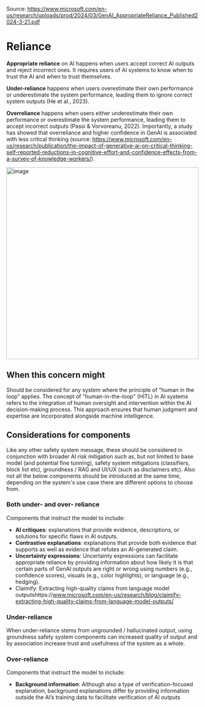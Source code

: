 Source: https://www.microsoft.com/en-us/research/uploads/prod/2024/03/GenAI_AppropriateReliance_Published2024-3-21.pdf

# Reliance 

**Appropriate reliance** on AI happens when users accept correct AI outputs and reject incorrect ones. 
It requires users of AI systems to know when to trust the AI and when to trust themselves. 

**Under-reliance** happens when users overestimate their own performance or underestimate the system performance, leading them to ignore correct system outputs (He et al., 2023). 

**Overreliance** happens when users either underestimate their own performance or overestimate the system performance, leading them to accept incorrect outputs (Passi &  Vorvoreanu, 2022). Importantly, a study has showed that overreliance and higher confidence in GenAI is associated with less critical thinking (source: https://www.microsoft.com/en-us/research/publication/the-impact-of-generative-ai-on-critical-thinking-self-reported-reductions-in-cognitive-effort-and-confidence-effects-from-a-survey-of-knowledge-workers/).

<img width="502" alt="image" src="https://github.com/user-attachments/assets/32ae760d-7f1d-4c8f-b2d7-43ac1f3a591f" />

## When this concern might 

Should be considered for any system where the principle of "human in the loop" applies. The concept of "human-in-the-loop" (HITL) in AI systems refers to the integration of human oversight and intervention within the AI decision-making process. This approach ensures that human judgment and expertise are incorporated alongside machine intelligence.

## Considerations for components 

Like any other safety system message, these should be considered in conjunction with broader AI risk mitigation such as, but not limited to base model (and potential fine tunning), safety system mitigations (classifiers, block list etc), groundness / RAG and UI/UX (such as disclaimers etc).
Also not all the below components should be introduced at the same time, depending on the system's use case there are different options to choose from. 

### Both under- and over- reliance 

Components that instruct the model to include:
- **AI critiques**: explanations that provide evidence, descriptions, or solutions for specific flaws in AI outputs.
- **Contrastive explanations**: explanations that provide both evidence that supports as well as evidence that refutes an AI-generated claim.
- **Uncertainty expressions**: Uncertainty expressions can facilitate appropriate reliance by providing information about how likely it is that certain parts of GenAI outputs are right or wrong using numbers (e.g., confidence scores), visuals (e.g., color highlights), or language (e.g., hedging).
- Claimify: Extracting high-quality claims from language model outputshttps://www.microsoft.com/en-us/research/blog/claimify-extracting-high-quality-claims-from-language-model-outputs/

### Under-reliance 

When under-reliance stems from ungrounded / hallucinated output, using groundness safety system components can increased quality of output and by association increase trust and usefulness of the system as  a whole. 

### Over-reliance 

Components that instruct the model to include:
- **Background information**: Although also a type of verification-focused explanation, background explanations differ by providing information outside the AI’s training data to facilitate verification of AI outputs




